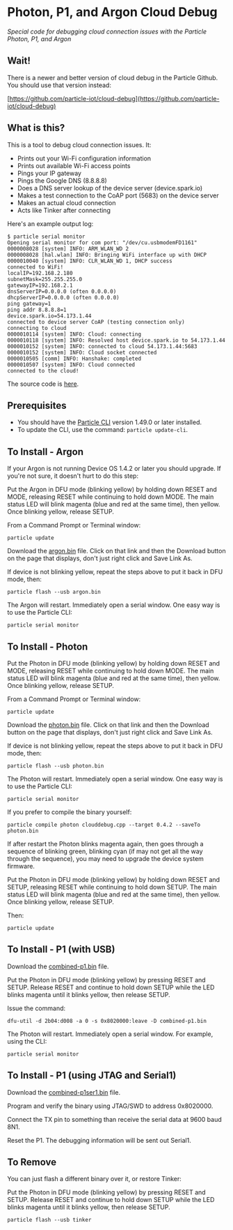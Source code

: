 # Photon, P1, and Argon Cloud Debug

*Special code for debugging cloud connection issues with the Particle Photon, P1, and Argon*

## Wait!

There is a newer and better version of cloud debug in the Particle Github. You should use that version instead:

[https://github.com/particle-iot/cloud-debug](https://github.com/particle-iot/cloud-debug)


## What is this?

This is a tool to debug cloud connection issues. It:

- Prints out your Wi-Fi configuration information
- Prints out available Wi-Fi access points
- Pings your IP gateway
- Pings the Google DNS (8.8.8.8)
- Does a DNS server lookup of the device server (device.spark.io)
- Makes a test connection to the CoAP port (5683) on the device server
- Makes an actual cloud connection
- Acts like Tinker after connecting 

Here's an example output log:

```
$ particle serial monitor
Opening serial monitor for com port: "/dev/cu.usbmodemFD1161"
0000008028 [system] INFO: ARM_WLAN_WD 2
0000008028 [hal.wlan] INFO: Bringing WiFi interface up with DHCP
0000010040 [system] INFO: CLR_WLAN_WD 1, DHCP success
connected to WiFi!
localIP=192.168.2.180
subnetMask=255.255.255.0
gatewayIP=192.168.2.1
dnsServerIP=0.0.0.0 (often 0.0.0.0)
dhcpServerIP=0.0.0.0 (often 0.0.0.0)
ping gateway=1
ping addr 8.8.8.8=1
device.spark.io=54.173.1.44
connected to device server CoAP (testing connection only)
connecting to cloud
0000010114 [system] INFO: Cloud: connecting
0000010118 [system] INFO: Resolved host device.spark.io to 54.173.1.44
0000010152 [system] INFO: connected to cloud 54.173.1.44:5683
0000010152 [system] INFO: Cloud socket connected
0000010505 [comm] INFO: Hanshake: completed
0000010507 [system] INFO: Cloud connected
connected to the cloud!
```

The source code is [here](https://github.com/rickkas7/photon-clouddebug/blob/master/clouddebug.cpp).

## Prerequisites 

- You should have the [Particle CLI](https://docs.particle.io/guide/tools-and-features/cli/photon/) version 1.49.0 or later installed.
- To update the CLI, use the command: `particle update-cli`.

## To Install - Argon

If your Argon is not running Device OS 1.4.2 or later you should upgrade. If you're not sure, it doesn't hurt to do this step:

Put the Argon in DFU mode (blinking yellow) by holding down RESET and MODE, releasing RESET while continuing to hold down MODE. The main status LED will blink magenta (blue and red at the same time), then yellow. Once blinking yellow, release SETUP.

From a Command Prompt or Terminal window:

```
particle update
```

Download the [argon.bin](https://github.com/rickkas7/photon-clouddebug/blob/master/argon.bin) file. Click on that link and then the Download button on the page that displays, don't just right click and Save Link As.

If device is not blinking yellow, repeat the steps above to put it back in DFU mode, then:

```
particle flash --usb argon.bin
```

The Argon will restart. Immediately open a serial window. One easy way is to use the Particle CLI:

```
particle serial monitor
```

## To Install - Photon

Put the Photon in DFU mode (blinking yellow) by holding down RESET and MODE, releasing RESET while continuing to hold down MODE. The main status LED will blink magenta (blue and red at the same time), then yellow. Once blinking yellow, release SETUP.

From a Command Prompt or Terminal window:

```
particle update
```

Download the [photon.bin](https://github.com/rickkas7/photon-clouddebug/blob/master/photon.bin) file. Click on that link and then the Download button on the page that displays, don't just right click and Save Link As.

If device is not blinking yellow, repeat the steps above to put it back in DFU mode, then:

```
particle flash --usb photon.bin
```

The Photon will restart. Immediately open a serial window. One easy way is to use the Particle CLI:

```
particle serial monitor
```

If you prefer to compile the binary yourself:

```
particle compile photon clouddebug.cpp --target 0.4.2 --saveTo photon.bin
```

If after restart the Photon blinks magenta again, then goes through a sequence of blinking green, blinking cyan (if may not get all the way through the sequence), you may need to upgrade the device system firmware.

Put the Photon in DFU mode (blinking yellow) by holding down RESET and SETUP, releasing RESET while continuing to hold down SETUP. The main status LED will blink magenta (blue and red at the same time), then yellow. Once blinking yellow, release SETUP.

Then:

```
particle update
```

## To Install - P1 (with USB)

Download the [combined-p1.bin](https://github.com/rickkas7/photon-clouddebug/raw/master/combined-p1.bin) file.

Put the Photon in DFU mode (blinking yellow) by pressing RESET and SETUP. Release RESET and continue to hold down SETUP while the LED blinks magenta until it blinks yellow, then release SETUP.

Issue the command:

```
dfu-util -d 2b04:d008 -a 0 -s 0x8020000:leave -D combined-p1.bin
```

The Photon will restart. Immediately open a serial window. For example, using the CLI:

```
particle serial monitor
```

## To Install - P1 (using JTAG and Serial1)

Download the [combined-p1ser1.bin](https://github.com/rickkas7/photon-clouddebug/raw/master/combined-p1ser1.bin) file.

Program and verify the binary using JTAG/SWD to address 0x8020000.

Connect the TX pin to something than receive the serial data at 9600 baud 8N1.

Reset the P1. The debugging information will be sent out Serial1.

## To Remove

You can just flash a different binary over it, or restore Tinker:

Put the Photon in DFU mode (blinking yellow) by pressing RESET and SETUP. Release RESET and continue to hold down SETUP while the LED blinks magenta until it blinks yellow, then release SETUP.

```
particle flash --usb tinker
```

